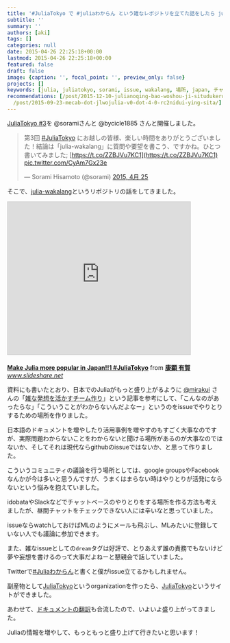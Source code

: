 ```yaml
---
title: '#JuliaTokyo で #juliaわからん という雑なレポジトリを立てた話をしたら julia.tokyo ができてた '
subtitle: ''
summary: ''
authors: [aki]
tags: []
categories: null
date: 2015-04-26 22:25:18+00:00
lastmod: 2015-04-26 22:25:18+00:00
featured: false
draft: false
image: {caption: '', focal_point: '', preview_only: false}
projects: []
keywords: [julia, juliatokyo, sorami, issue, wakalang, 場所, japan, チャット, make, やりとり]
recommendations: [/post/2015-12-10-julianoqing-bao-woshou-ji-situdukeruniha/, /post/2014-07-05-number-juliatokyo-01de-julia100ben-notuku-wofa-biao-sitekimasita/,
  /post/2015-09-23-mecab-dot-jlwojulia-v0-dot-4-0-rc2nidui-ying-sita/]
---
```

[JuliaTokyo #3](http://juliatokyo.connpass.com/event/13218/)を @soramiさんと @bycicle1885 さんと開催しました。

> 第3回 [#JuliaTokyo](https://twitter.com/hashtag/JuliaTokyo?src=hash) にお越しの皆様、楽しい時間をありがとうございました！結論は「julia-wakalang」に質問や要望を書こう、ですかね。ひとつ書いてみました; [https://t.co/ZZBJVu7KC1](https://t.co/ZZBJVu7KC1) [pic.twitter.com/CyAm7Gx23e](http://t.co/CyAm7Gx23e)
> 
> — Sorami Hisamoto (@sorami) [2015, 4月 25](https://twitter.com/sorami/status/591992624812167168)

<script async src="//platform.twitter.com/widgets.js" charset="utf-8"></script>

そこで、[julia-wakalang](https://github.com/JuliaTokyo/julia-wakalang)というリポジトリの話をしてきました。

<iframe src="https://www.slideshare.net/slideshow/embed_code/key/JTJrdlOGm25gmp" width="427" height="356" frameborder="0" marginwidth="0" marginheight="0" scrolling="no" style="border:1px solid #CCC; border-width:1px; margin-bottom:5px; max-width: 100%;" allowfullscreen> </iframe>

  **[Make Julia more popular in Japan!!1 #JuliaTokyo](https://www.slideshare.net/chezou/make-julia-more-popular-in-japan1 "Make Julia more popular in Japan!!1 #JuliaTokyo")** from **[康顕 有賀](http://www.slideshare.net/chezou)** 
<cite class="hatena-citation"><a href="http://www.slideshare.net/chezou/make-julia-more-popular-in-japan1">www.slideshare.net</a></cite>

資料にも書いたとおり、日本でのJuliaがもっと盛り上がるように [@mirakui](https://twitter.com/mirakui) さんの「[雑な発想を活かすチーム作り](https://techlife.cookpad.com/entry/2015/03/25/202709)」という記事を参考にして、「こんなのがあったらな」「こういうことがわからないんだよなー」というのをissueでやりとりするための場所を作りました。

日本語のドキュメントを増やしたり活用事例を増やすのもすごく大事なのですが、実際問題わからないことをわからないと聞ける場所があるのが大事なのではないか、そしてそれは現代ならgithubのissueではないか、と思って作りました。

こういうコミュニティの議論を行う場所としては、google groupsやFacebookなんかが今は多いと思うんですが、うまくはまらない時はやりとりが活発にならないという悩みを抱えていました。

idobataやSlackなどでチャットベースのやりとりをする場所を作る方法も考えましたが、昼間チャットをチェックできない人には辛いなと思っていました。

issueならwatchしておけばMLのようにメールも飛ぶし、MLみたいに登録していない人でも議論に参加できます。

また、雑なissueとしての`dream`タグは好評で、とりあえず誰の責務でもないけど夢や妄想を書けるのって大事だよねーと懇親会で話していました。

Twitterで[#Juliaわからん](https://twitter.com/search?f=realtime&q=%23Julia%E3%82%8F%E3%81%8B%E3%82%89%E3%82%93&src=typd)と書くと僕がissue立てるかもしれません。

副産物として[JuliaTokyo](https://github.com/JuliaTokyo/)というorganizationを作ったら、[JuliaTokyo](http://julia.tokyo/)というサイトができました。

あわせて、[ドキュメントの翻訳](http://docs.julia.tokyo/ja/latest/)も合流したので、いよいよ盛り上がってきました。

Juliaの情報を増やして、もっともっと盛り上げて行きたいと思います！


